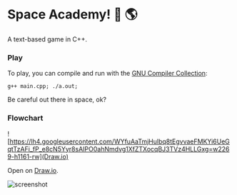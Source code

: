 # Space Academy! 🚀 🌎 

A text-based game in C++.

### Play

To play, you can compile and run with the [GNU Compiler Collection](https://gcc.gnu.org/):

```
g++ main.cpp; ./a.out; 
```

Be careful out there in space, ok?

### Flowchart 

![https://lh4.googleusercontent.com/WYfuAaTmjHulbq8tEgvvaeFMKYi6UeGqtTzAFi_fP_e8cN5Yyr8sAIPO0ahNmdvg1XfZTXocqBJ3TVz4HLLGxg=w2269-h1161-rw](Draw.io)

Open on [Draw.io](https://drive.google.com/file/d/1Wr5NatI6T6I1RdAbBxyoFlr4RiF80RLf/view?usp=sharing).

![screenshot]()
